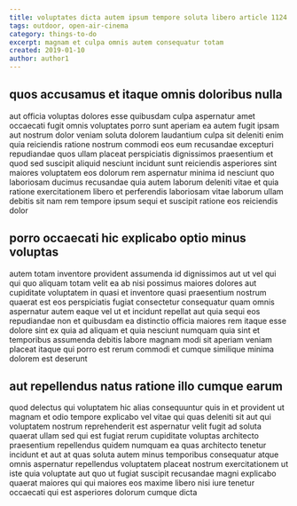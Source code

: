 ```yaml
---
title: voluptates dicta autem ipsum tempore soluta libero article 1124
tags: outdoor, open-air-cinema
category: things-to-do
excerpt: magnam et culpa omnis autem consequatur totam
created: 2019-01-10
author: author1
---
```


## quos accusamus et itaque omnis doloribus nulla

aut officia voluptas dolores esse quibusdam culpa aspernatur amet occaecati fugit omnis voluptates porro sunt aperiam ea autem fugit ipsam aut nostrum dolor veniam soluta dolorem laudantium culpa sit deleniti enim quia reiciendis ratione nostrum commodi eos eum recusandae excepturi repudiandae quos ullam placeat perspiciatis dignissimos praesentium et quod sed suscipit aliquid nesciunt incidunt sunt reiciendis asperiores sint maiores voluptatem eos dolorum rem aspernatur minima id nesciunt quo laboriosam ducimus recusandae quia autem laborum deleniti vitae et quia ratione exercitationem libero et perferendis laboriosam vitae laborum ullam debitis sit nam rem tempore ipsum sequi et suscipit ratione eos reiciendis dolor

## porro occaecati hic explicabo optio minus voluptas

autem totam inventore provident assumenda id dignissimos aut ut vel qui qui quo aliquam totam velit ea ab nisi possimus maiores dolores aut cupiditate voluptatem in quasi et inventore quasi praesentium nostrum quaerat est eos perspiciatis fugiat consectetur consequatur quam omnis aspernatur autem eaque vel ut et incidunt repellat aut quia sequi eos repudiandae non et quibusdam ea distinctio officia maiores rem itaque esse dolore sint ex quia ad aliquam et quia nesciunt numquam quia sint et temporibus assumenda debitis labore magnam modi sit aperiam veniam placeat itaque qui porro est rerum commodi et cumque similique minima dolorem est deserunt

## aut repellendus natus ratione illo cumque earum

quod delectus qui voluptatem hic alias consequuntur quis in et provident ut magnam et odio tempore explicabo vel vitae qui quas deleniti sit aut qui voluptatem nostrum reprehenderit est aspernatur velit fugit ad soluta quaerat ullam sed qui est fugiat rerum cupiditate voluptas architecto praesentium repellendus quidem numquam ea quas architecto tenetur incidunt et aut at quas soluta autem minus temporibus consequatur atque omnis aspernatur repellendus voluptatem placeat nostrum exercitationem ut iste quia voluptate aut quo ut fugiat suscipit recusandae magni explicabo quaerat maiores qui qui maiores eos maxime libero nisi iure tenetur occaecati qui est asperiores dolorum cumque dicta
